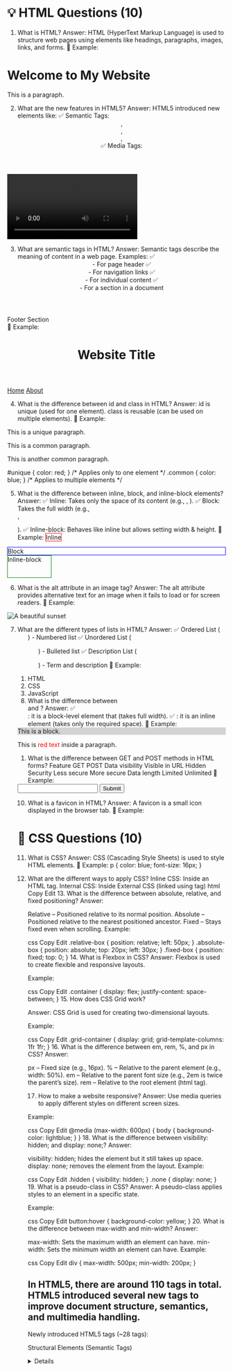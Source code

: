 # 💡 HTML Questions (10)

1. What is HTML?
Answer:
HTML (HyperText Markup Language) is used to structure web pages using elements like headings, paragraphs, images, links, and forms.
📌 Example:
<h1>Welcome to My Website</h1>
<p>This is a paragraph.</p>


2. What are the new features in HTML5?
Answer:
HTML5 introduced new elements like:
✅ Semantic Tags: <header>, <footer>, <article>, <section>
✅ Media Tags: <audio>, <video>
✅ Form Enhancements: <input type="email">, <input type="date">
✅ Canvas & SVG for graphics
📌 Example (Video Tag):
<video controls>
  <source src="video.mp4" type="video/mp4">
  Your browser does not support video.
</video>


3. What are semantic tags in HTML?
Answer:
Semantic tags describe the meaning of content in a web page. Examples:
✅ <header> - For page header
✅ <nav> - For navigation links
✅ <article> - For individual content
✅ <section> - For a section in a document
<footer>Footer Section</footer>
📌 Example:
<header>
  <h1>Website Title</h1>
</header>
<nav>
  <a href="home.html">Home</a>
  <a href="about.html">About</a>
</nav>


4. What is the difference between id and class in HTML?
Answer:
id is unique (used for one element).
class is reusable (can be used on multiple elements).
📌 Example:
<p id="unique">This is a unique paragraph.</p>
<p class="common">This is a common paragraph.</p>
<p class="common">This is another common paragraph.</p>
#unique { color: red; }  /* Applies only to one element */
.common { color: blue; } /* Applies to multiple elements */


5. What is the difference between inline, block, and inline-block elements?
Answer:
✅ Inline: Takes only the space of its content (e.g., <span>, <a>).
✅ Block: Takes the full width (e.g., <div>, <p>).
✅ Inline-block: Behaves like inline but allows setting width & height.
📌 Example:
<span style="border:1px solid red;">Inline</span>
<div style="border:1px solid blue;">Block</div>
<span style="display:inline-block; width:100px; height:50px; border:1px solid green;">
  Inline-block
</span>


6. What is the alt attribute in an image tag?
Answer:
The alt attribute provides alternative text for an image when it fails to load or for screen readers.
📌 Example:
<img src="image.jpg" alt="A beautiful sunset">


7. What are the different types of lists in HTML?
Answer:
✅ Ordered List (<ol>) - Numbered list
✅ Unordered List (<ul>) - Bulleted list
✅ Description List (<dl>) - Term and description
📌 Example:
<ol>
  <li>HTML</li>
  <li>CSS</li>
  <li>JavaScript</li>
</ol>


8. What is the difference between <div> and <span>?
Answer:
✅ <div>: it is a block-level element that (takes full width).
✅ <span>: it is an inline element (takes only the required space).
📌 Example:
<div style="background-color: lightgray;">This is a block.</div>
<p>This is <span style="color: red;">red text</span> inside a paragraph.</p>


1. What is the difference between GET and POST methods in HTML forms?
Feature	GET	POST
Data visibility	Visible in URL	Hidden
Security	Less secure	More secure
Data length	Limited	Unlimited
📌 Example:
<form method="GET">
  <input type="text" name="username">
  <button type="submit">Submit</button>
</form>


10. What is a favicon in HTML?
Answer:
A favicon is a small icon displayed in the browser tab.
📌 Example:
<link rel="icon" type="image/png" href="favicon.png">





# 🎨 CSS Questions (10)

11. What is CSS?
Answer:
CSS (Cascading Style Sheets) is used to style HTML elements.
📌 Example:
p { color: blue; font-size: 16px; }


12. What are the different ways to apply CSS?
Inline CSS: Inside an HTML tag.
Internal CSS: Inside <style> in <head>.
External CSS: In a separate file (.css).
📌 Example (External CSS):
h1 { color: red; }
<link rel="stylesheet" href="styles.css">


13. What is Flexbox in CSS?
Answer:
Flexbox is used to create responsive layouts.
📌 Example:
.container {
  display: flex;
  justify-content: space-between;
}


14. What is the difference between absolute, relative, fixed, and sticky positioning?
✅ Relative: Moves relative to its normal position.
✅ Absolute: Moves relative to the nearest positioned ancestor.
✅ Fixed: Stays fixed on the screen.
✅ Sticky: Sticks when scrolling.
📌 Example:
.fixed-box { position: fixed; top: 0; left: 0; }


15. What is the difference between em, rem, px, and % in CSS?
✅ px – Fixed size.
✅ em – Relative to the parent.
✅ rem – Relative to the root element.
✅ % – Relative to the container.


16. How do you make a div center using CSS?
📌 Example (Flexbox method):
.container {
  display: flex;
  justify-content: center;
  align-items: center;
  height: 100vh;
}


17. What is the difference between visibility: hidden and display: none?
✅ visibility: hidden; → Hides the element but it still takes up space.
✅ display: none; → Removes the element completely.


18. What is a media query in CSS?
📌 Example:
@media (max-width: 600px) {
  body { background-color: lightblue; }
}


19. What is Z-index in CSS?
Answer: It controls the stacking order of elements.


20. What is the difference between hover, active, and focus in CSS?
✅ Hover: When mouse is over the element.
✅ Active: When element is clicked.
✅ Focus: When input field is selected.







1. What is the difference between HTML and HTML5?
Answer:

HTML5 supports new elements like <audio>, <video>, <article>, and <section>.
HTML5 supports offline storage (localStorage & sessionStorage).
HTML5 allows embedding SVG and Canvas graphics.

5. What is the purpose of the <meta> tag?
Answer: The <meta> tag provides metadata like character encoding, viewport settings, and SEO information.

Example:
<meta name="viewport" content="width=device-width, initial-scale=1">

1. How to create a hyperlink in HTML?
Answer: Use the <a> tag.

Example:
<a href="https://www.google.com">Go to Google</a>

1. What are the different types of lists in HTML?
Answer:

Ordered List (<ol>) – Numbered list
Unordered List (<ul>) – Bulleted list
Definition List (<dl>) – Term and description
Example:

<ul>
  <li>Apple</li>
  <li>Banana</li>
</ul>

1. What is the use of the alt attribute in the <img> tag?
Answer: The alt attribute provides alternative text for an image, improving accessibility and SEO.

Example:


<img src="image.jpg" alt="A beautiful sunset">

1.  How to embed a video in HTML?
Answer: Use the <video> tag.

Example:

<video controls width="300">
  <source src="video.mp4" type="video/mp4">
</video>
CSS Questions:

1.  What is CSS?
Answer: CSS (Cascading Style Sheets) is used to style HTML elements.

Example:

css
Copy
Edit
p {
  color: blue;
  font-size: 16px;
}
12. What are the types of CSS?
Answer:

Inline CSS (inside an element)
html
Copy
Edit
<p style="color:red;">This is red text.</p>
Internal CSS (inside <style> tag)
html
Copy
Edit
<style>
p { color: blue; }
</style>
External CSS (linked using <link> tag)
html
Copy
Edit
<link rel="stylesheet" href="styles.css">
13. What is the difference between absolute, relative, and fixed positioning?
Answer:

Relative – Positioned relative to its normal position.
Absolute – Positioned relative to the nearest positioned ancestor.
Fixed – Stays fixed even when scrolling.
Example:

css
Copy
Edit
.relative-box { position: relative; left: 50px; }
.absolute-box { position: absolute; top: 20px; left: 30px; }
.fixed-box { position: fixed; top: 0; }
14. What is Flexbox in CSS?
Answer: Flexbox is used to create flexible and responsive layouts.

Example:

css
Copy
Edit
.container {
  display: flex;
  justify-content: space-between;
}
15. How does CSS Grid work?

Answer: CSS Grid is used for creating two-dimensional layouts.

Example:

css
Copy
Edit
.grid-container {
  display: grid;
  grid-template-columns: 1fr 1fr;
}
16. What is the difference between em, rem, %, and px in CSS?
Answer:

px – Fixed size (e.g., 16px).
% – Relative to the parent element (e.g., width: 50%).
em – Relative to the parent font size (e.g., 2em is twice the parent’s size).
rem – Relative to the root element (html tag).

17. How to make a website responsive?
Answer: Use media queries to apply different styles on different screen sizes.

Example:

css
Copy
Edit
@media (max-width: 600px) {
  body { background-color: lightblue; }
}
18. What is the difference between visibility: hidden; and display: none;?
Answer:

visibility: hidden; hides the element but it still takes up space.
display: none; removes the element from the layout.
Example:

css
Copy
Edit
.hidden { visibility: hidden; }
.none { display: none; }
19. What is a pseudo-class in CSS?
Answer: A pseudo-class applies styles to an element in a specific state.

Example:

css
Copy
Edit
button:hover { background-color: yellow; }
20. What is the difference between max-width and min-width?
Answer:

max-width: Sets the maximum width an element can have.
min-width: Sets the minimum width an element can have.
Example:

css
Copy
Edit
div { max-width: 500px; min-width: 200px; }









## In HTML5, there are around 110 tags in total. HTML5 introduced several new tags to improve document structure, semantics, and multimedia handling.

Newly introduced HTML5 tags (~28 tags):

Structural Elements (Semantic Tags)
<article>
<aside>
<details>
<dialog>
<figcaption>
<figure>
<footer>
<header>
<main>
<mark>
<nav>
<section>
<summary>
<time>
Multimedia Elements

<audio>
<video>
<source>
<track>
Form Elements

<datalist>
<output>
<progress>
<meter>
Interactive Elements

<canvas>
<command> (Deprecated in HTML5.2)
<menu> (Redefined)
<menuitem> (Deprecated in HTML5.2)

These tags improve accessibility, SEO, and page structure, making HTML more meaningful.




2. What are the semantic tags in HTML?
Semantic tags in HTML5 clearly describe their meaning to both the browser and developers, improving accessibility and SEO.

Common semantic tags:

Structural Tags:

<header> → Defines the header of a webpage or section.
<nav> → Represents navigation links.
<main> → Contains the main content of a webpage.
<section> → Groups related content together.
<article> → Represents a standalone article or post.
<aside> → Contains additional information (like sidebars).
<footer> → Defines the footer of a webpage or section.
Content-Specific Tags:

<figure> → Groups images, diagrams, and illustrations.
<figcaption> → Provides captions for <figure>.
<mark> → Highlights text.
<time> → Represents a date/time.
<summary> → Provides a summary for <details>.
<details> → Creates an expandable/collapsible section.
Why use semantic tags?
✔️ Improves SEO
✔️ Enhances accessibility
✔️ Helps search engines and screen readers understand content better
✔️ Makes the code more readable




What is SEO? (Search Engine Optimization)
SEO (Search Engine Optimization) is the process of optimizing a website to improve its visibility in search engine results pages (SERPs), such as Google, Bing, and Yahoo. It helps websites rank higher for relevant search queries, increasing organic (non-paid) traffic.

Why is SEO Important?
Increases Website Traffic → Higher rankings bring more visitors.
Improves User Experience (UX) → Well-structured, fast, and mobile-friendly websites rank better.
Boosts Credibility & Trust → Users trust websites that appear at the top of search results.
Enhances Business Growth → More visibility leads to more customers and revenue.
Types of SEO
On-Page SEO (Optimizing content & website structure)
✅ Keyword optimization
✅ High-quality content
✅ Proper use of headings (<h1> - <h6>)
✅ Image optimization (alt attributes)
✅ Internal linking

Off-Page SEO (Building website authority)
✅ Backlinks (links from other websites)
✅ Social media marketing
✅ Guest blogging
✅ Influencer outreach

Technical SEO (Improving site performance)
✅ Mobile-friendliness
✅ Page speed optimization
✅ Secure website (HTTPS)
✅ XML sitemaps
✅ Schema markup (structured data)

Local SEO (Optimizing for local searches)
✅ Google My Business profile
✅ Customer reviews
✅ Local keywords (near me searches)

Example of SEO in Action
If you search "best laptops under ₹50,000", Google will show results based on:
✔️ Websites with relevant content
✔️ Proper use of keywords
✔️ High-quality backlinks
✔️ Fast-loading & mobile-friendly pages


What are Attributes in HTML and CSS?
1. HTML Attributes
Attributes in HTML provide additional information about an element. They are always written inside the opening tag and follow the format:


2. CSS Attributes (Properties)
In CSS, attributes are called properties, and they define the style of an element. CSS properties are written as property: value; inside a CSS block.


What is a Meta Tag in HTML?
A meta tag is an HTML element that provides metadata (information about the webpage) to browsers and search engines. Meta tags are placed inside the <head> section of an HTML document.

Common Uses of Meta Tags:
SEO Optimization → Helps search engines understand your page.
Responsive Design → Ensures proper display on mobile devices.
Character Encoding → Supports different languages and symbols.
Author Information → Provides credit to the developer.


What is DOCTYPE in HTML?
The <!DOCTYPE> declaration tells the browser which version of HTML the page is written in. It must be the first line in an HTML document.

Why is DOCTYPE Important?
Defines HTML Version → It tells the browser that the page uses HTML5.
Prevents Quirks Mode → Without DOCTYPE, browsers may display the page incorrectly.
Ensures Compatibility → Helps the webpage render properly across different browsers.
🚀 In short, <!DOCTYPE html> is needed for a well-structured HTML page.


What is the <iframe> Tag in HTML?
The <iframe> (Inline Frame) tag is used to embed another webpage, video, or content inside the current webpage.

Why Use <iframe>?
✅ Loads external content inside a webpage
✅ Useful for maps, videos, and third-party widgets
✅ Keeps the main webpage clean and organized

🚀 In short, <iframe> helps embed external content easily!


What are Selectors in CSS?
CSS selectors are patterns used to select and style HTML elements.
Why Use Selectors?
✅ Helps apply styles efficiently
✅ Makes web pages look attractive
✅ Saves time by avoiding inline styles

🚀 CSS selectors make styling flexible and powerful!

Types of CSS Selectors with Examples
1️⃣ Universal Selector (*) → Selects all elements
2️⃣ Element Selector → Selects elements by tag name
3️⃣ Class Selector (.) → Selects elements by class
4️⃣ ID Selector (#) → Selects a single element by ID
5️⃣ Group Selector (A, B) → Styles multiple elements
6️⃣ Child Selector (A > B) → Selects direct children
7️⃣ Descendant Selector (A B) → Selects all nested elements
8️⃣ Pseudo-class Selector (:hover, :nth-child())


What are Combinators in CSS?
CSS combinators define relationships between elements and help select specific elements based on their placement in the HTML structure.
Why Use Combinators?
✅ Helps apply styles based on element relationships
✅ Makes CSS code cleaner and more efficient
✅ Avoids excessive use of classes and IDs

🚀 Combinators make CSS more powerful and flexible!

1️⃣ Descendant Combinator (A B) → Selects all <B> elements inside <A> (nested elements).
2️⃣ Child Combinator (A > B) → Selects direct child elements.
3️⃣ Adjacent Sibling Combinator (A + B) → Selects the immediate next sibling.
4️⃣ General Sibling Combinator (A ~ B) → Selects all next siblings.


What is Specificity Score in CSS?
Specificity in CSS determines which rule is applied when multiple rules target the same element. A specificity score is calculated based on the type of selectors used.

How is Specificity Calculated?
CSS specificity follows this pattern:
📌 Inline styles → IDs → Classes, Attributes, Pseudo-classes → Elements, Pseudo-elements

Selector Type	Score Calculation
Inline styles (style="")	1000
ID selector (#id)	100
Class, Attribute, Pseudo-class (.class, [attr], :hover)	10
Element, Pseudo-element (div, h1, ::before)	1
👉 Higher scores override lower scores.

Examples of Specificity Scores
Selector	Specificity Score
h1	1
.title	10
#header	100
h1.title	11 (1 for h1 + 10 for .title)
#main .content p	121 (100 for #main + 10 for .content + 1 for p)
h1 + p	2 (1 for h1 + 1 for p)
h1:hover	11 (1 for h1 + 10 for :hover)
style="color:red;"	1000




1️⃣ HTML Attributes
HTML attributes provide additional information about an element. They are always written inside the opening tag of an element.

Example of HTML Attributes:
html
Copy
Edit
<img src="image.jpg" alt="A sample image" width="200">
✔️ src → Specifies the image URL
✔️ alt → Provides alternative text
✔️ width → Sets the image width

Common HTML Attributes:
Attribute	Description	Example
href	Specifies a link URL	<a href="https://example.com">Click here</a>
src	Defines the source of an image	<img src="logo.png">
alt	Alternative text for images	<img src="image.jpg" alt="A sample image">
title	Tooltip text	<p title="This is a paragraph">Hover me</p>
id	Unique identifier	<h1 id="main-heading">Hello</h1>
class	Assigns a class for CSS styling	<p class="text-red">This is red text</p>




2️⃣ CSS Attributes (Attribute Selectors)
CSS attribute selectors allow you to style elements based on their attributes.

Example of CSS Attribute Selectors:
css
Copy
Edit
/* Select elements with a specific attribute */
input[type="text"] {
    border: 2px solid blue;
}

/* Select elements containing a specific word */
[title~="hello"] {
    color: red;
}

/* Select elements whose attribute starts with a value */
[href^="https"] {
    color: green;
}
Common CSS Attribute Selectors:
Selector	Description	Example
[attr]	Selects elements with a specific attribute	img[alt] { border: 1px solid black; }
[attr="value"]	Selects elements with an exact attribute value	input[type="password"] { background: lightgray; }
[attr~="value"]	Selects elements containing a word in the attribute	p[title~="hello"] { color: red; }
[attr^="value"]	Selects elements where the attribute starts with a value	a[href^="https"] { color: green; }
[attr$="value"]	Selects elements where the attribute ends with a value	img[src$=".png"] { border-radius: 10px; }
[attr*="value"]	Selects elements where the attribute contains a value	div[class*="container"] { padding: 20px; }
Why Use Attributes?
✅ HTML attributes add extra information to elements.
✅ CSS attribute selectors help apply styles dynamically.
✅ Make websites more interactive and accessible.
🚀 Understanding attributes makes HTML & CSS more powerful! 



What is box-sizing in CSS?
The box-sizing property in CSS controls how the browser calculates the total width and height of an element, including padding and borders.

Why Use border-box?
✅ Prevents elements from overflowing due to padding/borders.
✅ Makes layouts easier to manage.
✅ Recommended for responsive designs.

🌟 Best Practice: Apply border-box Globally

* {
    box-sizing: border-box;
}
🚀 This ensures all elements have a predictable width & height! 😊


What is the CSS Box Model?
The CSS box model defines how the total size of an element is calculated. It consists of the element's content, padding, border, and margin, each contributing to the element's total width and height.
Why Use Box Model?
Helps you understand element dimensions.
Affects layout, positioning, and spacing of elements.
Important for creating responsive designs.
🚀 Use the box model to manage element sizes and ensure your layout behaves as expected!


Difference Between Margin and Padding in CSS
Both margin and padding are used to create space around elements, but they serve different purposes and apply in different ways.
1️⃣ Margin:
Margin is the outer space of an element.
It creates space between the element and its surrounding elements (or the container).
Margin does not affect the element's size itself but adds space outside the element.
2️⃣ Padding:
Padding is the inner space between the content of an element and its border.
It creates space inside the element, between the content and the border, affecting the element's size.
Padding increases the total size of the element (when using box-sizing: content-box).


What is Flexbox in CSS?
Flexbox (Flexible Box Layout) is a one-dimensional layout system that allows you to arrange items in rows or columns, distributing space dynamically between items. It makes it easier to align and distribute space within a container, even when the sizes of the items are unknown or dynamic.

What is Grid in CSS?
CSS Grid Layout is a two-dimensional layout system, which allows you to create complex layouts using rows and columns. Unlike Flexbox (which is one-dimensional), Grid works in both dimensions, giving you much more control over the layout.

When to Use Flexbox vs Grid?
Use Flexbox when you need to align and distribute items in a single direction (row or column).
Use Grid when you need more control over complex layouts with both rows and columns.



What is Positioning in CSS?
Positioning in CSS is a technique used to control where an element is placed on the page. The position property is used to specify the positioning behavior of an element, and it defines how elements are arranged relative to their normal position or other elements.
When to Use Positioning:
static: Default positioning, no special adjustments.
relative: To slightly adjust an element's position without changing the document flow.
absolute: To place an element anywhere within its container or relative to the viewport.
fixed: For elements like sticky headers or floating navigation that should stay in place when scrolling.
sticky: For elements that need to "stick" to the screen when scrolling but remain in the document flow.



Inline Elements vs Block-Level Elements in HTML
1. Block-Level Elements:
Definition: Block-level elements occupy the full width of their container, and they always begin on a new line. They are used to structure the content of a page into distinct sections.
Characteristics:
They take up the entire width of the parent container.
Always start on a new line (creates a "block" or "box").
You can set width, height, margin, padding, and border.
Examples:
<div>
<p>
<h1>, <h2>, <h3>, <h4>, <h5>, <h6>
<form>
<section>
<article>


2. Inline Elements:
Definition: Inline elements take up only the space needed by their content and do not start on a new line. They flow within the content and only take as much width as necessary to display the content.

Characteristics:

They only take up the space needed for their content.
They do not start on a new line, so they flow alongside other inline elements.
You cannot set width or height on them (unless they are changed to block-level elements).
They respect left and right padding and margin, but not top and bottom padding and margin.
Examples:
<span>
<a>
<strong>
<em>
<img>
<button>

When to Use Inline vs Block-Level Elements:
Use Block-Level Elements when you want to create sections, headings, or containers on the page. They are ideal for creating layouts or wrapping content.

Use Inline Elements when you want to style or add behavior to small pieces of content within other elements (like text, links, or images). They don't interrupt the flow of the document.



1. How Do You Make a Website Responsive?
Making a website responsive means ensuring that it looks and works well on a variety of devices with different screen sizes, such as desktops, tablets, and smartphones. Here are some common techniques to make a website responsive:

Use of Media Queries:
Media queries allow you to apply different CSS styles depending on the screen size or device type.



2. What is the Difference Between rem, em, px, and % in CSS?
These are different units of measurement in CSS, and they behave differently in terms of sizing and scalability.

a) px (Pixels):
Absolute unit: px is a fixed unit and does not scale based on the parent element or user's browser settings.
b) % (Percentage):
Relative to the parent element: The percentage is based on the size of the parent element. For example, if you set a width to 50%, it will take up half of the parent element's width.
c) em:
Relative to the current element's font size: The em unit is relative to the font-size of the element it is used on. If the font size of the element is 16px, then 1em equals 16px.
d) rem:
Relative to the root element's font size (<html>): rem stands for "root em," and it is based on the font size of the <html> element (usually the root element). By default, browsers have 16px as the base font size.


3. How Does the CSS Box Model Work?
The CSS Box Model describes how the size of an element is calculated. It consists of the following parts:

Content: The actual content of the element (text, images, etc.).
Padding: The space between the content and the border. Padding is inside the element and increases the total size of the element.
Border: The border surrounding the padding (if any). The border is inside the margin.
Margin: The outermost space around the element. The margin separates elements from each other and is outside the border.